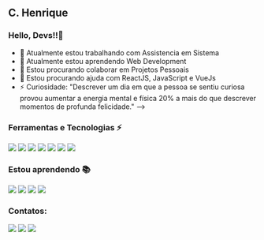 ## C. Henrique
### Hello, Devs!!👋

- 🔭 Atualmente estou trabalhando com Assistencia em Sistema
- 🌱 Atualmente estou aprendendo Web Development
- 👯 Estou procurando colaborar em Projetos Pessoais
- 🤔 Estou procurando ajuda com ReactJS, JavaScript e VueJs
- ⚡ Curiosidade: "Descrever um dia em que a pessoa se sentiu curiosa provou aumentar a energia mental e física 20% a mais do que descrever momentos de profunda felicidade."
-->
### Ferramentas e Tecnologias ⚡
<img src="https://cdn.jsdelivr.net/gh/devicons/devicon/icons/microsoftsqlserver/microsoftsqlserver-plain-wordmark.svg" />
<img src="https://cdn.jsdelivr.net/gh/devicons/devicon/icons/vscode/vscode-original.svg" />
<img src="https://cdn.jsdelivr.net/gh/devicons/devicon/icons/trello/trello-plain.svg" />
<img src="https://cdn.jsdelivr.net/gh/devicons/devicon/icons/git/git-original.svg" />
<img src="https://cdn.jsdelivr.net/gh/devicons/devicon/icons/canva/canva-original.svg" />
<img src="https://cdn.jsdelivr.net/gh/devicons/devicon/icons/windows8/windows8-original.svg" />
<img src="https://cdn.jsdelivr.net/gh/devicons/devicon/icons/linux/linux-original.svg" />

### Estou aprendendo 📚
<img src="https://cdn.jsdelivr.net/gh/devicons/devicon/icons/react/react-original.svg" />
<img src="https://cdn.jsdelivr.net/gh/devicons/devicon/icons/vuejs/vuejs-original.svg" />
<img src="https://cdn.jsdelivr.net/gh/devicons/devicon/icons/javascript/javascript-original.svg" />
<img src="https://cdn.jsdelivr.net/gh/devicons/devicon/icons/microsoftsqlserver/microsoftsqlserver-plain.svg" />

### Contatos:

<div>
<a href="https://instagram.com/henriqueoliveirx" target="_blank"><img src="https://img.shields.io/badge/-Instagram-%23E4405F?style=for-the-badge&logo=instagram&logoColor=white" target="_blank"></a>
<a href = "mailto:camilo.henri.ch@gmail.com"><img src="https://img.shields.io/badge/Gmail-D14836?style=for-the-badge&logo=gmail&logoColor=white" target="_blank"></a>
<a href="https://www.linkedin.com/in/camilohenrique" target="_blank"><img src="https://img.shields.io/badge/-LinkedIn-%230077B5?style=for-the-badge&logo=linkedin&logoColor=white" target="_blank"></a>   
</div>

